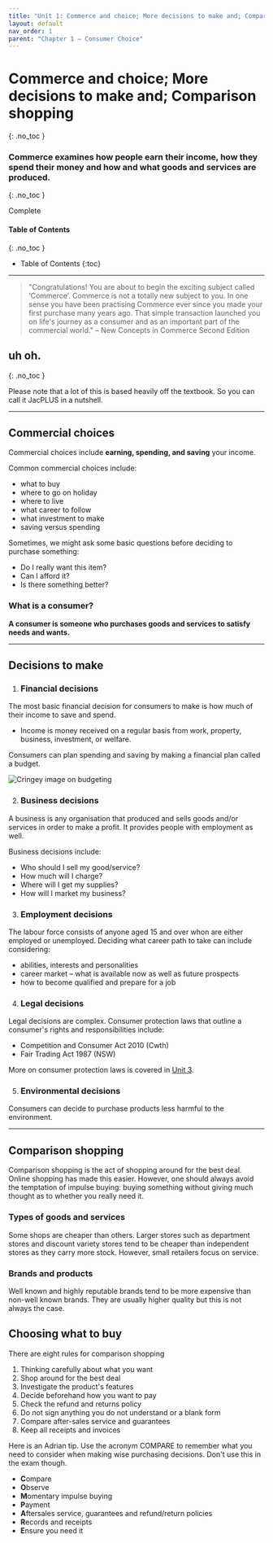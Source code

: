 ```yaml
---
title: "Unit 1: Commerce and choice; More decisions to make and; Comparison shopping"
layout: default
nav_order: 1
parent: "Chapter 1 – Consumer Choice"
---
```


# Commerce and choice; More decisions to make and; Comparison shopping
{: .no_toc }

### Commerce examines how people earn their income, how they spend their money and how and what goods and services are produced.
{: .no_toc }

<label class="label label-green">Complete</label>

#### Table of Contents
{: .no_toc }

* Table of Contents
{:toc}

***

> "Congratulations! You are about to begin the exciting subject called ‘Commerce’. Commerce is not a totally new subject to you. In one sense you have been practising Commerce ever since you made your first purchase many years ago. That simple transaction launched you on life's journey as a consumer and as an important part of the commercial world." – New Concepts in Commerce Second Edition

## uh oh.
{: .no_toc }

Please note that a lot of this is based heavily off the textbook. So you can call it JacPLUS in a nutshell.

***

## Commercial choices

Commercial choices include **earning, spending, and saving** your income.

Common commercial choices include:
- what to buy
- where to go on holiday
- where to live
- what career to follow
- what investment to make
- saving versus spending

Sometimes, we might ask some basic questions before deciding to purchase something:
- Do I really want this item?
- Can I afford it?
- Is there something better?

### What is a consumer?

**A consumer is someone who purchases goods and services to satisfy needs and wants.**

***

## Decisions to make

1. ### Financial decisions

The most basic financial decision for consumers to make is how much of their income to save and spend.

- Income is money received on a regular basis from work, property, business, investment, or welfare.

Consumers can plan spending and saving by making a financial plan called a budget.

![Cringey image on budgeting](http://content.jacplus.com.au/secure/ebooks/11184/1118401042/images/01_source-04.jpg)

2. ### Business decisions

A business is any organisation that produced and sells goods and/or services in order to make a profit. It provides people with employment as well.

Business decisions include:
- Who should I sell my good/service?
- How much will I charge?
- Where will I get my supplies?
- How will I market my business?

3. ### Employment decisions

The labour force consists of anyone aged 15 and over whon are either employed or unemployed. Deciding what career path to take can include considering:
- abilities, interests and personalities
- career market – what is available now as well as future prospects
- how to become qualified and prepare for a job

4. ### Legal decisions

Legal decisions are complex. Consumer protection laws that outline a consumer's rights and responsibilities include:

* Competition and Consumer Act 2010 (Cwth)
* Fair Trading Act 1987 (NSW)

More on consumer protection laws is covered in [Unit 3](unit3.md).

5. ### Environmental decisions

Consumers can decide to purchase products less harmful to the environment.

***

## Comparison shopping

Comparison shopping is the act of shopping around for the best deal. Online shopping has made this easier. However, one should always avoid the temptation of impulse buying: buying something without giving much thought as to whether you really need it.

### Types of goods and services

Some shops are cheaper than others. Larger stores such as department stores and discount variety stores tend to be cheaper than independent stores as they carry more stock. However, small retailers focus on service.

### Brands and products

Well known and highly reputable brands tend to be more expensive than non-well known brands. They are usually higher quality but this is not always the case.

## Choosing what to buy

There are eight rules for comparison shopping

1. Thinking carefully about what you want
2. Shop around for the best deal
3. Investigate the product's features
4. Decide beforehand how you want to pay
5. Check the refund and returns policy
6. Do not sign anything you do not understand or a blank form
7. Compare after-sales service and guarantees
8. Keep all receipts and invoices

Here is an Adrian tip. Use the acronym COMPARE to remember what you need to consider when making wise purchasing decisions. Don't use this in the exam though.

- **C**ompare
- **O**bserve
- **M**omentary impulse buying
- **P**ayment
- **A**ftersales service, guarantees and refund/return policies
- **R**ecords and receipts
- **E**nsure you need it


